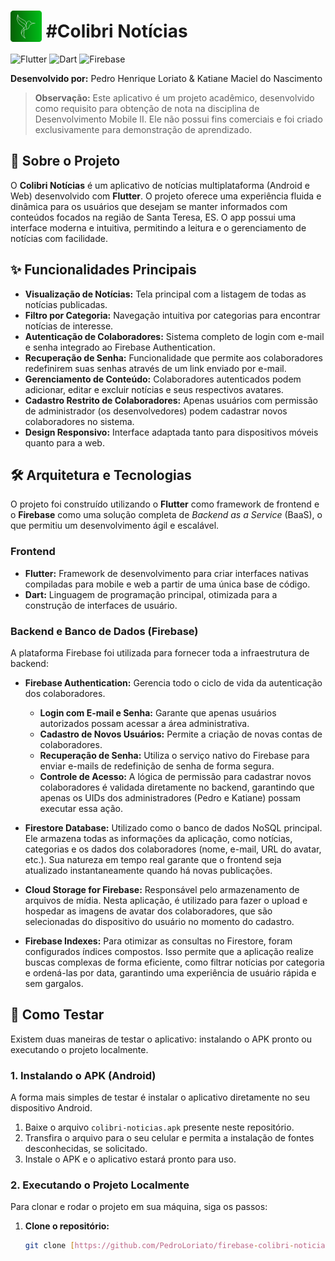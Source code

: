 # <img src="assets/imagens/logo.png" alt="Logo do Colibri Notícias" width="50" style="vertical-align: bottom"> #Colibri Notícias

![Flutter](https://img.shields.io/badge/Flutter-3.29.1-blue?style=for-the-badge&logo=flutter)
![Dart](https://img.shields.io/badge/Dart-3.7.0-blue?style=for-the-badge&logo=dart)
![Firebase](https://img.shields.io/badge/Firebase-14.9.0-orange?style=for-the-badge&logo=firebase)

**Desenvolvido por:** Pedro Henrique Loriato & Katiane Maciel do Nascimento

> **Observação:** Este aplicativo é um projeto acadêmico, desenvolvido como requisito para obtenção de nota na disciplina de Desenvolvimento Mobile II. Ele não possui fins comerciais e foi criado exclusivamente para demonstração de aprendizado.

## 📌 Sobre o Projeto
O **Colibri Notícias** é um aplicativo de notícias multiplataforma (Android e Web) desenvolvido com **Flutter**. O projeto oferece uma experiência fluida e dinâmica para os usuários que desejam se manter informados com conteúdos focados na região de Santa Teresa, ES. O app possui uma interface moderna e intuitiva, permitindo a leitura e o gerenciamento de notícias com facilidade.

## ✨ Funcionalidades Principais
- **Visualização de Notícias:** Tela principal com a listagem de todas as notícias publicadas.
- **Filtro por Categoria:** Navegação intuitiva por categorias para encontrar notícias de interesse.
- **Autenticação de Colaboradores:** Sistema completo de login com e-mail e senha integrado ao Firebase Authentication.
- **Recuperação de Senha:** Funcionalidade que permite aos colaboradores redefinirem suas senhas através de um link enviado por e-mail.
- **Gerenciamento de Conteúdo:** Colaboradores autenticados podem adicionar, editar e excluir notícias e seus respectivos avatares.
- **Cadastro Restrito de Colaboradores:** Apenas usuários com permissão de administrador (os desenvolvedores) podem cadastrar novos colaboradores no sistema.
- **Design Responsivo:** Interface adaptada tanto para dispositivos móveis quanto para a web.

## 🛠️ Arquitetura e Tecnologias
O projeto foi construído utilizando o **Flutter** como framework de frontend e o **Firebase** como uma solução completa de *Backend as a Service* (BaaS), o que permitiu um desenvolvimento ágil e escalável.

### Frontend
- **Flutter:** Framework de desenvolvimento para criar interfaces nativas compiladas para mobile e web a partir de uma única base de código.
- **Dart:** Linguagem de programação principal, otimizada para a construção de interfaces de usuário.

### Backend e Banco de Dados (Firebase)
A plataforma Firebase foi utilizada para fornecer toda a infraestrutura de backend:

- **Firebase Authentication:** Gerencia todo o ciclo de vida da autenticação dos colaboradores.
    - **Login com E-mail e Senha:** Garante que apenas usuários autorizados possam acessar a área administrativa.
    - **Cadastro de Novos Usuários:** Permite a criação de novas contas de colaboradores.
    - **Recuperação de Senha:** Utiliza o serviço nativo do Firebase para enviar e-mails de redefinição de senha de forma segura.
    - **Controle de Acesso:** A lógica de permissão para cadastrar novos colaboradores é validada diretamente no backend, garantindo que apenas os UIDs dos administradores (Pedro e Katiane) possam executar essa ação.

- **Firestore Database:** Utilizado como o banco de dados NoSQL principal. Ele armazena todas as informações da aplicação, como notícias, categorias e os dados dos colaboradores (nome, e-mail, URL do avatar, etc.). Sua natureza em tempo real garante que o frontend seja atualizado instantaneamente quando há novas publicações.

- **Cloud Storage for Firebase:** Responsável pelo armazenamento de arquivos de mídia. Nesta aplicação, é utilizado para fazer o upload e hospedar as imagens de avatar dos colaboradores, que são selecionadas do dispositivo do usuário no momento do cadastro.

- **Firebase Indexes:** Para otimizar as consultas no Firestore, foram configurados índices compostos. Isso permite que a aplicação realize buscas complexas de forma eficiente, como filtrar notícias por categoria e ordená-las por data, garantindo uma experiência de usuário rápida e sem gargalos.

## 🚀 Como Testar
Existem duas maneiras de testar o aplicativo: instalando o APK pronto ou executando o projeto localmente.

### 1. Instalando o APK (Android)
A forma mais simples de testar é instalar o aplicativo diretamente no seu dispositivo Android.
1. Baixe o arquivo `colibri-noticias.apk` presente neste repositório.
2. Transfira o arquivo para o seu celular e permita a instalação de fontes desconhecidas, se solicitado.
3. Instale o APK e o aplicativo estará pronto para uso.

### 2. Executando o Projeto Localmente
Para clonar e rodar o projeto em sua máquina, siga os passos:

1. **Clone o repositório:**
   ```bash
   git clone [https://github.com/PedroLoriato/firebase-colibri-noticias.git](https://github.com/PedroLoriato/firebase-colibri-noticias.git)